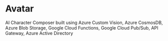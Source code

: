 # Avatar
AI Character Composer built using Azure Custom Vision, Azure CosmosDB, Azure Blob Storage, Google Cloud Functions, Google Cloud Pub/Sub, API Gateway, Azure Active Directory 
